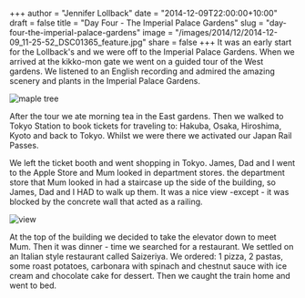 +++
author = "Jennifer Lollback"
date = "2014-12-09T22:00:00+10:00"
draft = false
title = "Day Four - The Imperial Palace Gardens"
slug = "day-four-the-imperial-palace-gardens"
image = "/images/2014/12/2014-12-09_11-25-52_DSC01365_feature.jpg"
share = false
+++
It was an early start for the Lollback's and we were off to the Imperial Palace Gardens. When we arrived at the kikko-mon gate we went on a guided tour of the West gardens. We listened to an English recording and admired the amazing scenery and plants in the Imperial Palace Gardens.

![maple tree](/images/2014/12/2014-12-09_11-03-11_DSC01380-1.jpg)

After the tour we ate morning tea in the East gardens. Then we walked to Tokyo Station to book tickets for traveling to: Hakuba, Osaka, Hiroshima, Kyoto and back to Tokyo. Whilst we were there we activated our Japan Rail Passes. 

We left the ticket booth and went shopping in Tokyo. James, Dad and I went to the Apple Store and Mum looked in department stores. the department store that Mum looked in had a staircase up the side of the building, so James, Dad and I HAD to walk up them. It was a nice view -except - it was blocked by the concrete wall that acted as a railing.

![view](/images/2014/12/2014-12-09_16-04-28_IMG_3947.jpg)

At the top of the building we decided to take the elevator down to meet Mum. Then it was dinner - time we searched for a restaurant. We settled on an Italian style restaurant called Saizeriya. We ordered: 1 pizza, 2 pastas, some roast potatoes, carbonara with spinach    and chestnut sauce with ice cream and chocolate cake for dessert. Then we caught the train home and went to bed.
